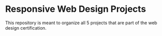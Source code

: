 # Responsive Web Design Projects

This repository is meant to organize all 5 projects that are part of the web design certification.
 
